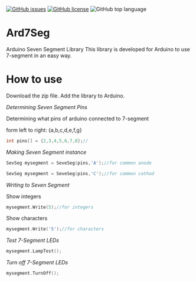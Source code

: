 [![GitHub issues](https://img.shields.io/github/issues/naabdi/Ard7Seg)](https://github.com/naabdi/Ard7Seg/issues)
[![GitHub license](https://img.shields.io/github/license/naabdi/Ard7Seg)](https://github.com/naabdi/Ard7Seg/blob/master/LICENSE)
![GitHub top language](https://img.shields.io/github/languages/top/naabdi/ard7seg)

# Ard7Seg
 Arduino Seven Segment Library
 This library is developed for Arduino to use 7-segment in an easy way.

 # How to use
 Download the zip file.
 Add the library to Arduino.

 *Determining Seven Segment Pins*
 
 Determining what pins of arduino connected to 7-segment
 
 form left to right: {a,b,c,d,e,f,g}
 ```cpp
 int pins[] = {2,3,4,5,6,7,8};//
 ```

 *Making Seven Segment instance*
 ```cpp
 SevSeg mysegment = SeveSeg(pins,'A');//for common anode

 SevSeg mysegment = SeveSeg(pins,'C');//for common cathod
 ```

 *Writing to Seven Segment*
 
 Show integers
 ```cpp
 mysegment.Write(5);//for integers
 ```
 Show characters
 ```cpp
 mysegment.Write('5');//for characters
 ```
 *Test 7-Segment LEDs*
 ```cpp
 mysegment.LampTest();
 ```
 *Turn off 7-Segment LEDs*
 ```cpp
 mysegment.TurnOff();
 ```
 
 
